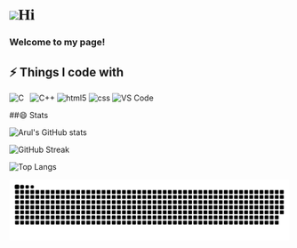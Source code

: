 <h1 style="font-family:cursive"><img src="https://c.tenor.com/xSI1Z0OAJQYAAAAi/smiling-face-with-halo-joypixels.gif" width="30"/>Hi</h1>
<h3>Welcome to my page!</h3> 

## ⚡ Things I code with

<p>
  <img alt="C" src="https://brandslogos.com/wp-content/uploads/images/large/c-logo-1.png" width=32px height=34px/>&ensp;
  <img alt="C++" src="https://brandslogos.com/wp-content/uploads/thumbs/c-logo-vector.svg"  width=35px height=35px/>
  <img alt="html5" src="https://cdn.icon-icons.com/icons2/1488/PNG/512/5352-html5_102567.png" width=40px height=40px />
  <img alt="css" src="https://cdn.icon-icons.com/icons2/1488/PNG/512/5351-css3_102605.png" width=40px height=40px />
  
  <img alt="VS Code" src="https://img.shields.io/badge/-VS_Code-007ACC?style=flat-square&logo=visual-studio-code&logoColor=white" /> 
</p>

##😄 Stats

![Arul's GitHub stats](https://github-readme-stats.vercel.app/api?username=Aruln3&show_icons=true&theme=radical)

![GitHub Streak](https://github-readme-streak-stats.herokuapp.com/?user=Aruln3&theme=radical)

![Top Langs](https://github-readme-stats.vercel.app/api/top-langs/?username=Aruln3&layout=compact&theme=radical&langs_count=6)

<img alt="contribution" src="https://github.com/Aruln3/Aruln3/blob/main/github-contribution-grid-snake.svg" />
